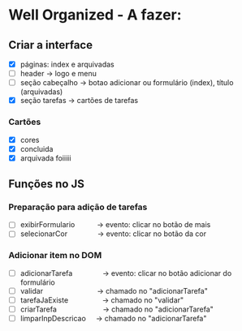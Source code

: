 # Well Organized - A fazer:

## Criar a interface
- [x] páginas: index e arquivadas
- [ ] header           -> logo e menu
- [ ] seção cabeçalho  -> botao adicionar ou formulário (index), título (arquivadas)
- [x] seção tarefas    -> cartões de tarefas

### Cartões
- [x] cores
- [x] concluida
- [x] arquivada
foiiiii
  
## Funções no JS
### Preparação para adição de tarefas
- [ ] exibirFormulario          &nbsp; &nbsp; &nbsp; &nbsp; &nbsp; -> evento: clicar no botão de mais
- [ ] selecionarCor             &nbsp; &nbsp; &nbsp; &nbsp; &nbsp; &nbsp; &nbsp; -> evento: clicar no botão da cor

### Adicionar item no DOM
- [ ] adicionarTarefa             &nbsp; &nbsp; &nbsp; &nbsp; &nbsp; &nbsp; &nbsp; -> evento: clicar no botão adicionar do formulário
- [ ] validar                   &nbsp; &nbsp; &nbsp; &nbsp; &nbsp; &nbsp; &nbsp; &nbsp; &nbsp; &nbsp; &nbsp; &nbsp; &nbsp; -> chamado no "adicionarTarefa"
- [ ] tarefaJaExiste              &nbsp; &nbsp; &nbsp; &nbsp; &nbsp; &nbsp; &nbsp; &nbsp; -> chamado no "validar"
- [ ] criarTarefa                 &nbsp; &nbsp; &nbsp; &nbsp; &nbsp; &nbsp; &nbsp; &nbsp; &nbsp; &nbsp; &nbsp; -> chamado no "adicionarTarefa"
- [ ] limparInpDescricao        &nbsp; &nbsp; -> chamado no "adicionarTarefa"
